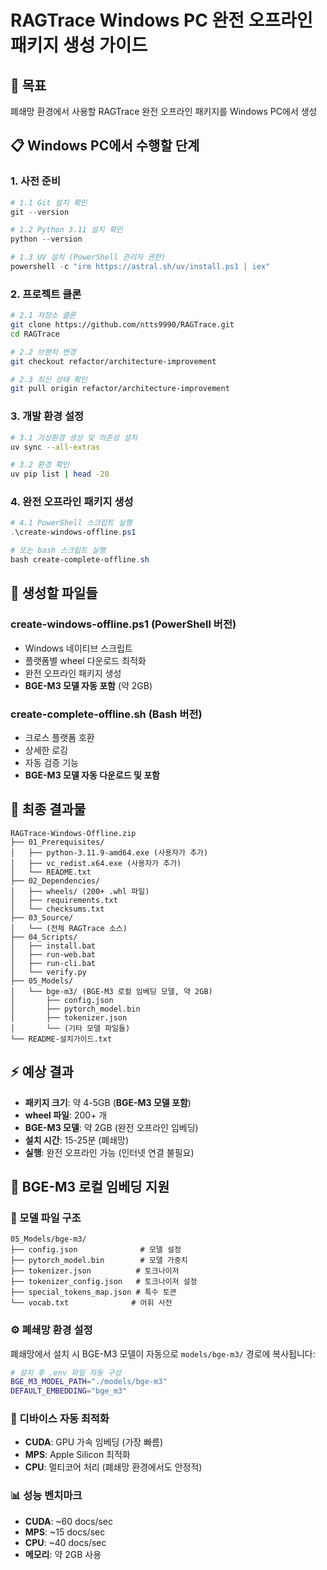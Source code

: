 # RAGTrace Windows PC 완전 오프라인 패키지 생성 가이드

## 🎯 목표
폐쇄망 환경에서 사용할 RAGTrace 완전 오프라인 패키지를 Windows PC에서 생성

## 📋 Windows PC에서 수행할 단계

### 1. 사전 준비
```powershell
# 1.1 Git 설치 확인
git --version

# 1.2 Python 3.11 설치 확인  
python --version

# 1.3 UV 설치 (PowerShell 관리자 권한)
powershell -c "irm https://astral.sh/uv/install.ps1 | iex"
```

### 2. 프로젝트 클론
```bash
# 2.1 저장소 클론
git clone https://github.com/ntts9990/RAGTrace.git
cd RAGTrace

# 2.2 브랜치 변경
git checkout refactor/architecture-improvement

# 2.3 최신 상태 확인
git pull origin refactor/architecture-improvement
```

### 3. 개발 환경 설정
```bash
# 3.1 가상환경 생성 및 의존성 설치
uv sync --all-extras

# 3.2 환경 확인
uv pip list | head -20
```

### 4. 완전 오프라인 패키지 생성
```powershell
# 4.1 PowerShell 스크립트 실행
.\create-windows-offline.ps1

# 또는 bash 스크립트 실행
bash create-complete-offline.sh
```

## 📄 생성할 파일들

### create-windows-offline.ps1 (PowerShell 버전)
- Windows 네이티브 스크립트
- 플랫폼별 wheel 다운로드 최적화
- 완전 오프라인 패키지 생성
- **BGE-M3 모델 자동 포함** (약 2GB)

### create-complete-offline.sh (Bash 버전) 
- 크로스 플랫폼 호환
- 상세한 로깅
- 자동 검증 기능
- **BGE-M3 모델 자동 다운로드 및 포함**

## 🎯 최종 결과물
```
RAGTrace-Windows-Offline.zip
├── 01_Prerequisites/
│   ├── python-3.11.9-amd64.exe (사용자가 추가)
│   ├── vc_redist.x64.exe (사용자가 추가)  
│   └── README.txt
├── 02_Dependencies/
│   ├── wheels/ (200+ .whl 파일)
│   ├── requirements.txt
│   └── checksums.txt
├── 03_Source/
│   └── (전체 RAGTrace 소스)
├── 04_Scripts/
│   ├── install.bat
│   ├── run-web.bat
│   ├── run-cli.bat
│   └── verify.py
├── 05_Models/
│   └── bge-m3/ (BGE-M3 로컬 임베딩 모델, 약 2GB)
│       ├── config.json
│       ├── pytorch_model.bin
│       ├── tokenizer.json
│       └── (기타 모델 파일들)
└── README-설치가이드.txt
```

## ⚡ 예상 결과
- **패키지 크기**: 약 4-5GB (**BGE-M3 모델 포함**)
- **wheel 파일**: 200+ 개
- **BGE-M3 모델**: 약 2GB (완전 오프라인 임베딩)
- **설치 시간**: 15-25분 (폐쇄망)
- **실행**: 완전 오프라인 가능 (인터넷 연결 불필요)

## 🤖 BGE-M3 로컬 임베딩 지원

### 📁 모델 파일 구조
```
05_Models/bge-m3/
├── config.json              # 모델 설정
├── pytorch_model.bin        # 모델 가중치
├── tokenizer.json          # 토크나이저
├── tokenizer_config.json   # 토크나이저 설정
├── special_tokens_map.json # 특수 토큰
└── vocab.txt              # 어휘 사전
```

### ⚙️ 폐쇄망 환경 설정
폐쇄망에서 설치 시 BGE-M3 모델이 자동으로 `models/bge-m3/` 경로에 복사됩니다:

```bash
# 설치 후 .env 파일 자동 구성
BGE_M3_MODEL_PATH="./models/bge-m3"
DEFAULT_EMBEDDING="bge_m3"
```

### 🔧 디바이스 자동 최적화
- **CUDA**: GPU 가속 임베딩 (가장 빠름)
- **MPS**: Apple Silicon 최적화
- **CPU**: 멀티코어 처리 (폐쇄망 환경에서도 안정적)

### 📊 성능 벤치마크
- **CUDA**: ~60 docs/sec
- **MPS**: ~15 docs/sec  
- **CPU**: ~40 docs/sec
- **메모리**: 약 2GB 사용